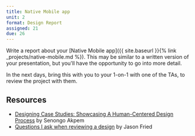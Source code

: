 ```yaml
---
title: Native Mobile app
unit: 2
format: Design Report
assigned: 21
due: 26
---
```


Write a report about your [Native Mobile app]({{ site.baseurl }}{% link _projects/native-mobile.md %}). This may be similar to a written version of your presentation, but you'll have the opportunity to go into more detail.

In the next days, bring this with you to your 1-on-1 with one of the TAs, to review the project with them.

Resources
---------

- [Designing Case Studies: Showcasing A Human-Centered Design Process](https://www.smashingmagazine.com/2015/02/designing-case-studies-human-centered-design-process/) by Senongo Akpem
- [Questions I ask when reviewing a design](https://signalvnoise.com/posts/3024-questions-i-ask-when-reviewing-a-design) by Jason Fried
